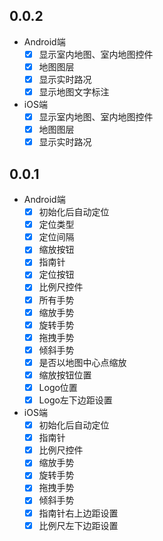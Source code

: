 ## 0.0.2

- Android端
  - [x] 显示室内地图、室内地图控件
  - [x] 地图图层
  - [x] 显示实时路况
  - [x] 显示地图文字标注

- iOS端
  - [x] 显示室内地图、室内地图控件
  - [x] 地图图层
  - [x] 显示实时路况

## 0.0.1

- Android端
  - [x] 初始化后自动定位
  - [x] 定位类型
  - [x] 定位间隔
  - [x] 缩放按钮
  - [x] 指南针
  - [x] 定位按钮
  - [x] 比例尺控件
  - [x] 所有手势
  - [x] 缩放手势
  - [x] 旋转手势
  - [x] 拖拽手势
  - [x] 倾斜手势
  - [x] 是否以地图中心点缩放
  - [x] 缩放按钮位置
  - [x] Logo位置
  - [x] Logo左下边距设置
    
- iOS端
  - [x] 初始化后自动定位
  - [x] 指南针
  - [x] 比例尺控件
  - [x] 缩放手势
  - [x] 旋转手势
  - [x] 拖拽手势
  - [x] 倾斜手势
  - [x] 指南针右上边距设置
  - [x] 比例尺左下边距设置
